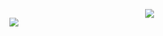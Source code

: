 

<div align="center">
 <img src="https://github.com/pakping/pakping/blob/main/butt.gif" />
</div>

<div>
<img align="center" src="https://profile-counter.glitch.me/pakping/count.svg" />
</div>
